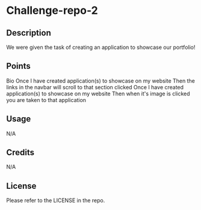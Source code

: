# Challenge-repo-2

## Description

We were given the task of creating an application to showcase our portfolio!

## Points
Bio
Once I have created application(s) to showcase on my website
Then the links in the navbar will scroll to that section clicked 
Once I have created application(s) to showcase on my website
Then when it's image is clicked you are taken to that application
## Usage

N/A

## Credits

N/A

## License

Please refer to the LICENSE in the repo.
